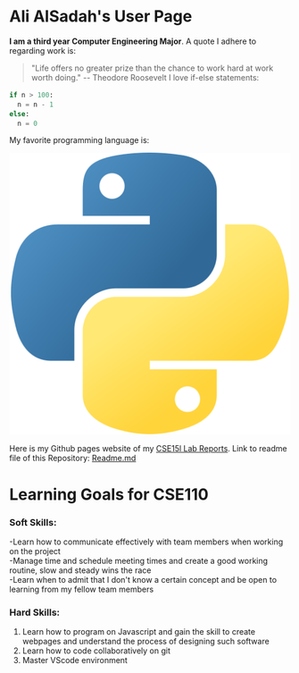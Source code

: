 # Ali AlSadah's User Page

**I am a third year Computer Engineering Major**. A quote I adhere to regarding work is:
> "Life offers no greater prize than the chance to work hard at work worth doing." -- Theodore Roosevelt
I love if-else statements:
```python
if n > 100:
  n = n - 1
else:
  n = 0
```
My favorite programming language is:


![image of python programming language icon](python.png)


Here is my Github pages website of my [CSE15l Lab Reports](https://aalsadah.github.io/cse15l-lab-reports/).
Link to readme file of this Repository: [Readme.md](README.md)
# Learning Goals for CSE110
### Soft Skills:
-Learn how to communicate effectively with team members when working on the project  
-Manage time and schedule meeting times and create a good working routine, slow and steady wins the race  
-Learn when to admit that I don't know a certain concept and be open to learning from my fellow team members  

### Hard Skills:
1. Learn how to program on Javascript and gain the skill to create webpages and understand the process of designing such software
2. Learn how to code collaboratively on git
3. Master VScode environment
